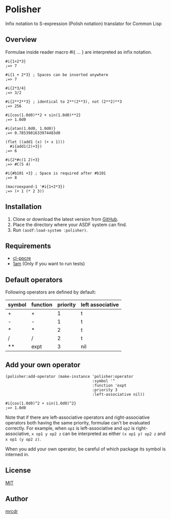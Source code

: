 # Polisher
Infix notation to S-expression (Polish notation) translator for Common Lisp

## Overview
Formulae inside reader macro #i{ ... } are interpreted as infix notation.

```common-lisp
#i{1+2*3}
;=> 7

#i{1 + 2*3} ; Spaces can be inserted anywhere
;=> 7

#i{2*3/4}
;=> 3/2

#i{2**2**3} ; identical to 2**(2**3), not (2**2)**3
;=> 256

#i{cos(1.0d0)**2 + sin(1.0d0)**2}
;=> 1.0d0

#i{atan(1.0d0, 1.0d0)}
;=> 0.7853981633974483d0

(flet ((add1 (x) (+ x 1)))
  #i{add1(2)+3})
;=> 6

#i{2*#c(1 2)+3}
;=> #C(5 4)

#i{#b101 +3} ; Space is required after #b101
;=> 8

(macroexpand-1 '#i{1+2*3})
;=> (+ 1 (* 2 3))
```

## Installation
1. Clone or download the latest version from [GitHub](https://github.com/mrcdr/polisher).
2. Place the directory where your ASDF system can find.
3. Run `(asdf:load-system :polisher)`.

## Requirements
- [cl-ppcre](https://edicl.github.io/cl-ppcre/)
- [1am](https://github.com/lmj/1am) (Only if you want to run tests)


## Default operators
Following operators are defined by default:

| symbol | function | priority | left associative |
|--------|----------|----------|------------------|
| +      | +        | 1        | t                |
| -      | -        | 1        | t                |
| \*     | \*       | 2        | t                |
| /      | /        | 2        | t                |
| \*\*   | expt     | 3        | nil              |

## Add your own operator

```common-lisp
(polisher:add-operator (make-instance 'polisher:operator
                                      :symbol '^
                                      :function 'expt
                                      :priority 3
                                      :left-associative nil))

#i{cos(1.0d0)^2 + sin(1.0d0)^2}
;=> 1.0d0
```

Note that if there are left-associative operators and right-associative operators
both having the same priority, formulae can't be evaluated correctly.
For example, when `op1` is left-associative and `op2` is right-associative,
`x op1 y op2 z` can be interpreted as either `(x op1 y) op2 z` and
`x op1 (y op2 z)`.

When you add your own operator, be careful of which package
its symbol is interned in.

## License
[MIT](https://github.com/mrcdr/polisher/blob/master/LICENSE)

## Author
[mrcdr](https://github.com/mrcdr)

